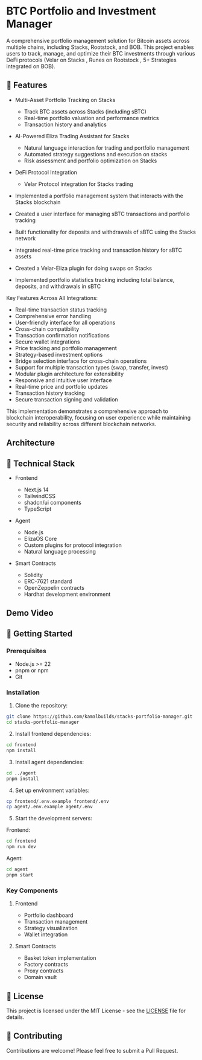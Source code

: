 # BTC Portfolio and Investment Manager

A comprehensive portfolio management solution for Bitcoin assets across multiple chains, including Stacks, Rootstock, and BOB. This project enables users to track, manage, and optimize their BTC investments through various DeFi protocols (Velar on Stacks , Runes on Rootstock , 5+ Strategies integrated on BOB).

## 🌟 Features

- Multi-Asset Portfolio Tracking on Stacks
  - Track BTC assets across Stacks (including sBTC)
  - Real-time portfolio valuation and performance metrics
  - Transaction history and analytics

- AI-Powered Eliza Trading Assistant for Stacks
  - Natural language interaction for trading and portfolio management
  - Automated strategy suggestions and execution on stacks
  - Risk assessment and portfolio optimization on Stacks

- DeFi Protocol Integration
  - Velar Protocol integration for Stacks trading



- Implemented a portfolio management system that interacts with the Stacks blockchain
- Created a user interface for managing sBTC transactions and portfolio tracking
- Built functionality for deposits and withdrawals of sBTC using the Stacks network
- Integrated real-time price tracking and transaction history for sBTC assets
- Created a Velar-Eliza plugin for doing swaps on Stacks
- Implemented portfolio statistics tracking including total balance, deposits, and withdrawals in sBTC



Key Features Across All Integrations:
- Real-time transaction status tracking
- Comprehensive error handling
- User-friendly interface for all operations
- Cross-chain compatibility
- Transaction confirmation notifications
- Secure wallet integrations
- Price tracking and portfolio management
- Strategy-based investment options
- Bridge selection interface for cross-chain operations
- Support for multiple transaction types (swap, transfer, invest)
- Modular plugin architecture for extensibility
- Responsive and intuitive user interface
- Real-time price and portfolio updates
- Transaction history tracking
- Secure transaction signing and validation

This implementation demonstrates a comprehensive approach to blockchain interoperability, focusing on user experience while maintaining security and reliability across different blockchain networks.

## Architecture

## 🔧 Technical Stack

- Frontend
  - Next.js 14
  - TailwindCSS
  - shadcn/ui components
  - TypeScript

- Agent
  - Node.js
  - ElizaOS Core
  - Custom plugins for protocol integration
  - Natural language processing

- Smart Contracts
  - Solidity
  - ERC-7621 standard
  - OpenZeppelin contracts
  - Hardhat development environment

## Demo Video

## 🚀 Getting Started

### Prerequisites
- Node.js >= 22
- pnpm or npm
- Git

### Installation

1. Clone the repository:
```bash
git clone https://github.com/kamalbuilds/stacks-portfolio-manager.git
cd stacks-portfolio-manager
```

2. Install frontend dependencies:
```bash
cd frontend
npm install
```

3. Install agent dependencies:
```bash
cd ../agent
pnpm install
```

4. Set up environment variables:
```bash
cp frontend/.env.example frontend/.env
cp agent/.env.example agent/.env
```

5. Start the development servers:

Frontend:
```bash
cd frontend
npm run dev
```

Agent:
```bash
cd agent
pnpm start
```


### Key Components

1. Frontend
   - Portfolio dashboard
   - Transaction management
   - Strategy visualization
   - Wallet integration

2. Smart Contracts
   - Basket token implementation
   - Factory contracts
   - Proxy contracts
   - Domain vault

## 📜 License

This project is licensed under the MIT License - see the [LICENSE](LICENSE) file for details.

## 🤝 Contributing

Contributions are welcome! Please feel free to submit a Pull Request.


